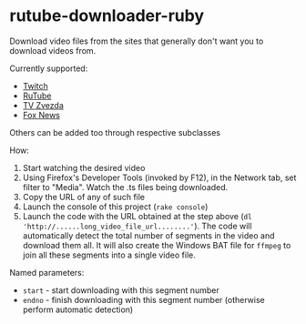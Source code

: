 # rutube-downloader-ruby

Download video files from the sites that generally don't want you to download videos from.

Currently supported:
  * [Twitch](https://www.twitch.tv/)
  * [RuTube](https://rutube.ru/)
  * [TV Zvezda](https://tvzvezda.ru/)
  * [Fox News](https://www.foxnews.com)
  
Others can be added too through respective subclasses
  
How:
1) Start watching the desired video
2) Using Firefox's Developer Tools (invoked by F12), in the Network tab, set filter to "Media". Watch the .ts files being downloaded.
3) Copy the URL of any of such file
4) Launch the console of this project (`rake console`)
5) Launch the code with the URL obtained at the step above (`dl 'http://......long_video_file_url........'`). The code will automatically detect the total number of segments in the video and download them all. It will also create the Windows BAT file for `ffmpeg` to join all these segments into a single video file.

Named parameters:
  * `start` - start downloading with this segment number
  * `endno` - finish downloading with this segment number (otherwise perform automatic detection)

